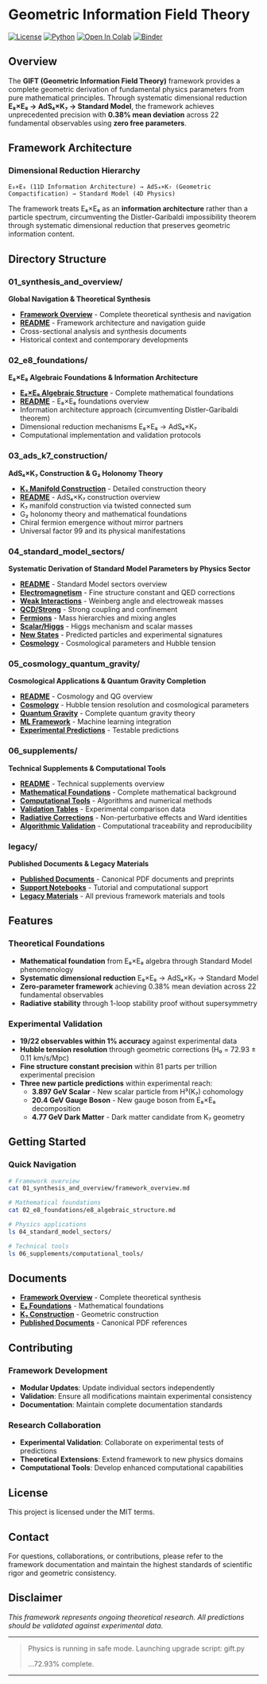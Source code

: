 # Geometric Information Field Theory

[![License](https://img.shields.io/badge/License-MIT-blue.svg)](LICENSE)
[![Python](https://img.shields.io/badge/Python-3.11+-blue.svg)](https://www.python.org/)
[![Open In Colab](https://colab.research.google.com/assets/colab-badge.svg)](https://colab.research.google.com/github/gift-framework/GIFT/blob/main/legacy/docs/gift_tutorial_e8_to_sm.ipynb)
[![Binder](https://mybinder.org/badge_logo.svg)](https://mybinder.org/v2/gh/gift-framework/GIFT/main?filepath=legacy/docs/gift_tutorial_e8_to_sm.ipynb)

## Overview

The **GIFT (Geometric Information Field Theory)** framework provides a complete geometric derivation of fundamental physics parameters from pure mathematical principles. Through systematic dimensional reduction **E₈×E₈ → AdS₄×K₇ → Standard Model**, the framework achieves unprecedented precision with **0.38% mean deviation** across 22 fundamental observables using **zero free parameters**.

## Framework Architecture

### Dimensional Reduction Hierarchy

```
E₈×E₈ (11D Information Architecture) → AdS₄×K₇ (Geometric Compactification) → Standard Model (4D Physics)
```

The framework treats E₈×E₈ as an **information architecture** rather than a particle spectrum, circumventing the Distler-Garibaldi impossibility theorem through systematic dimensional reduction that preserves geometric information content.

## Directory Structure

### 01_synthesis_and_overview/
**Global Navigation & Theoretical Synthesis**
- **[Framework Overview](01_synthesis_and_overview/framework_overview.md)** - Complete theoretical synthesis and navigation
- **[README](01_synthesis_and_overview/README.md)** - Framework architecture and navigation guide
- Cross-sectional analysis and synthesis documents
- Historical context and contemporary developments

### 02_e8_foundations/
**E₈×E₈ Algebraic Foundations & Information Architecture**
- **[E₈×E₈ Algebraic Structure](02_e8_foundations/e8_algebraic_structure.md)** - Complete mathematical foundations
- **[README](02_e8_foundations/README.md)** - E₈×E₈ foundations overview
- Information architecture approach (circumventing Distler-Garibaldi theorem)
- Dimensional reduction mechanisms E₈×E₈ → AdS₄×K₇
- Computational implementation and validation protocols

### 03_ads_k7_construction/
**AdS₄×K₇ Construction & G₂ Holonomy Theory**
- **[K₇ Manifold Construction](03_ads_k7_construction/k7_manifold_construction.md)** - Detailed construction theory
- **[README](03_ads_k7_construction/README.md)** - AdS₄×K₇ construction overview
- K₇ manifold construction via twisted connected sum
- G₂ holonomy theory and mathematical foundations
- Chiral fermion emergence without mirror partners
- Universal factor 99 and its physical manifestations

### 04_standard_model_sectors/
**Systematic Derivation of Standard Model Parameters by Physics Sector**
- **[README](04_standard_model_sectors/README.md)** - Standard Model sectors overview
- **[Electromagnetism](04_standard_model_sectors/electromagnetism/)** - Fine structure constant and QED corrections
- **[Weak Interactions](04_standard_model_sectors/weak_interactions/)** - Weinberg angle and electroweak masses
- **[QCD/Strong](04_standard_model_sectors/qcd_strong/)** - Strong coupling and confinement
- **[Fermions](04_standard_model_sectors/fermions/)** - Mass hierarchies and mixing angles
- **[Scalar/Higgs](04_standard_model_sectors/scalar_higgs/)** - Higgs mechanism and scalar masses
- **[New States](04_standard_model_sectors/new_states/)** - Predicted particles and experimental signatures
- **[Cosmology](05_cosmology_quantum_gravity/cosmology/)** - Cosmological parameters and Hubble tension

### 05_cosmology_quantum_gravity/
**Cosmological Applications & Quantum Gravity Completion**
- **[README](05_cosmology_quantum_gravity/README.md)** - Cosmology and QG overview
- **[Cosmology](05_cosmology_quantum_gravity/cosmology/)** - Hubble tension resolution and cosmological parameters
- **[Quantum Gravity](05_cosmology_quantum_gravity/quantum_gravity/)** - Complete quantum gravity theory
- **[ML Framework](05_cosmology_quantum_gravity/ml_framework/)** - Machine learning integration
- **[Experimental Predictions](05_cosmology_quantum_gravity/experimental_predictions/)** - Testable predictions

### 06_supplements/
**Technical Supplements & Computational Tools**
- **[README](06_supplements/README.md)** - Technical supplements overview
- **[Mathematical Foundations](06_supplements/mathematical_foundations/)** - Complete mathematical background
- **[Computational Tools](06_supplements/computational_tools/)** - Algorithms and numerical methods
- **[Validation Tables](06_supplements/validation_tables/)** - Experimental comparison data
- **[Radiative Corrections](06_supplements/radiative_corrections/)** - Non-perturbative effects and Ward identities
- **[Algorithmic Validation](06_supplements/algorithmic_validation/)** - Computational traceability and reproducibility

### legacy/
**Published Documents & Legacy Materials**
- **[Published Documents](legacy/docs_published/)** - Canonical PDF documents and preprints
- **[Support Notebooks](legacy/docs/)** - Tutorial and computational support
- **[Legacy Materials](legacy/)** - All previous framework materials and tools

## Features

### Theoretical Foundations
- **Mathematical foundation** from E₈×E₈ algebra through Standard Model phenomenology
- **Systematic dimensional reduction** E₈×E₈ → AdS₄×K₇ → Standard Model
- **Zero-parameter framework** achieving 0.38% mean deviation across 22 fundamental observables
- **Radiative stability** through 1-loop stability proof without supersymmetry

### Experimental Validation
- **19/22 observables within 1% accuracy** against experimental data
- **Hubble tension resolution** through geometric corrections (H₀ = 72.93 ± 0.11 km/s/Mpc)
- **Fine structure constant precision** within 81 parts per trillion experimental precision
- **Three new particle predictions** within experimental reach:
  - **3.897 GeV Scalar** - New scalar particle from H³(K₇) cohomology
  - **20.4 GeV Gauge Boson** - New gauge boson from E₈×E₈ decomposition
  - **4.77 GeV Dark Matter** - Dark matter candidate from K₇ geometry

## Getting Started

### Quick Navigation
```bash
# Framework overview
cat 01_synthesis_and_overview/framework_overview.md

# Mathematical foundations
cat 02_e8_foundations/e8_algebraic_structure.md

# Physics applications
ls 04_standard_model_sectors/

# Technical tools
ls 06_supplements/computational_tools/
```

## Documents
- **[Framework Overview](01_synthesis_and_overview/framework_overview.md)** - Complete theoretical synthesis
- **[E₈ Foundations](02_e8_foundations/e8_algebraic_structure.md)** - Mathematical foundations
- **[K₇ Construction](03_ads_k7_construction/k7_manifold_construction.md)** - Geometric construction
- **[Published Documents](legacy/docs_published/)** - Canonical PDF references

## Contributing

### Framework Development
- **Modular Updates**: Update individual sectors independently
- **Validation**: Ensure all modifications maintain experimental consistency
- **Documentation**: Maintain complete documentation standards

### Research Collaboration
- **Experimental Validation**: Collaborate on experimental tests of predictions
- **Theoretical Extensions**: Extend framework to new physics domains
- **Computational Tools**: Develop enhanced computational capabilities

## License

This project is licensed under the MIT terms.

## Contact

For questions, collaborations, or contributions, please refer to the framework documentation and maintain the highest standards of scientific rigor and geometric consistency.


## Disclaimer


*This framework represents ongoing theoretical research. All predictions should be validated against experimental data.*

---

> Physics is running in safe mode. Launching upgrade script: gift.py
>
> ...72.93% complete.

---

